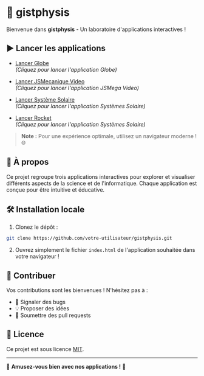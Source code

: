 # 🚀 gistphysis
Bienvenue dans **gistphysis** - Un laboratoire d'applications interactives ! 

## ▶️ Lancer les applications

- [Lancer Globe](https://habib256.github.io/gistphysis/globe/index.html)  
  _(Cliquez pour lancer l'application Globe)_

- [Lancer JSMecanique Video](https://habib256.github.io/gistphysis/jsmecavideo/index.html)  
  _(Cliquez pour lancer l'application JSMega Video)_

- [Lancer Système Solaire](https://habib256.github.io/gistphysis/SystemeSolaire/index.html)  
  _(Cliquez pour lancer l'application Systèmes Solaire)_

- [Lancer Rocket](https://habib256.github.io/gistphysis/Rocket/index.html)  
  _(Cliquez pour lancer l'application Systèmes Solaire)_

> **Note :** Pour une expérience optimale, utilisez un navigateur moderne ! 🌐

## 📖 À propos

Ce projet regroupe trois applications interactives pour explorer et visualiser différents aspects de la science et de l'informatique. Chaque application est conçue pour être intuitive et éducative.

## 🛠️ Installation locale

1. Clonez le dépôt :
```bash
git clone https://github.com/votre-utilisateur/gistphysis.git
```

2. Ouvrez simplement le fichier `index.html` de l'application souhaitée dans votre navigateur !

## 🤝 Contribuer

Vos contributions sont les bienvenues ! N'hésitez pas à :
- 🐛 Signaler des bugs
- 💡 Proposer des idées
- 🔧 Soumettre des pull requests

## 📄 Licence

Ce projet est sous licence [MIT](LICENSE).

---

💫 **Amusez-vous bien avec nos applications !** 💫
